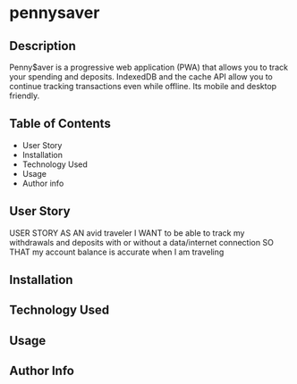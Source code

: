 # pennysaver

## Description
Penny$aver is a progressive web application (PWA) that allows you to track your spending and deposits. IndexedDB and the cache API allow you to continue tracking transactions even while offline. Its mobile and desktop friendly.

## Table of Contents
* User Story
* Installation
* Technology Used
* Usage
* Author info

## User Story
USER STORY AS AN avid traveler I WANT to be able to track my withdrawals and deposits with or without a data/internet connection SO THAT my account balance is accurate when I am traveling 

## Installation

## Technology Used

## Usage

## Author Info